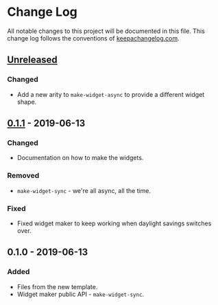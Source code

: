 # Change Log
All notable changes to this project will be documented in this file. This change log follows the conventions of [keepachangelog.com](http://keepachangelog.com/).

## [Unreleased]
### Changed
- Add a new arity to `make-widget-async` to provide a different widget shape.

## [0.1.1] - 2019-06-13
### Changed
- Documentation on how to make the widgets.

### Removed
- `make-widget-sync` - we're all async, all the time.

### Fixed
- Fixed widget maker to keep working when daylight savings switches over.

## 0.1.0 - 2019-06-13
### Added
- Files from the new template.
- Widget maker public API - `make-widget-sync`.

[Unreleased]: https://github.com/your-name/fizbuzz/compare/0.1.1...HEAD
[0.1.1]: https://github.com/your-name/fizbuzz/compare/0.1.0...0.1.1
